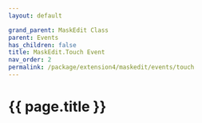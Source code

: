 ```yaml
---
layout: default

grand_parent: MaskEdit Class
parent: Events
has_children: false
title: MaskEdit.Touch Event
nav_order: 2
permalink: /package/extension4/maskedit/events/touch
---
```

# {{ page.title }}
